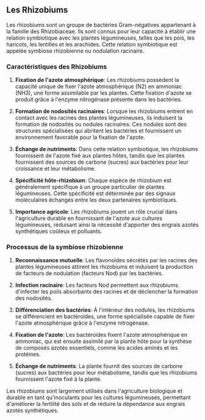 ## Les Rhizobiums

Les rhizobiums sont un groupe de bactéries Gram-négatives appartenant à la famille des Rhizobiaceae. Ils sont connus pour leur capacité à établir une relation symbiotique avec les plantes légumineuses, telles que les pois, les haricots, les lentilles et les arachides. Cette relation symbiotique est appelée symbiose rhizobienne ou nodulation racinaire.

### Caractéristiques des Rhizobiums

1. **Fixation de l'azote atmosphérique**: Les rhizobiums possèdent la capacité unique de fixer l'azote atmosphérique (N2) en ammoniac (NH3), une forme assimilable par les plantes. Cette fixation d'azote se produit grâce à l'enzyme nitrogénase présente dans les bactéries.

2. **Formation de nodosités racinaires**: Lorsque les rhizobiums entrent en contact avec les racines des plantes légumineuses, ils induisent la formation de nodosités ou nodules racinaires. Ces nodules sont des structures spécialisées qui abritent les bactéries et fournissent un environnement favorable pour la fixation de l'azote.

3. **Échange de nutriments**: Dans cette relation symbiotique, les rhizobiums fournissent de l'azote fixé aux plantes hôtes, tandis que les plantes fournissent des sources de carbone (sucres) aux bactéries pour leur croissance et leur métabolisme.

4. **Spécificité hôte-rhizobium**: Chaque espèce de rhizobium est généralement spécifique à un groupe particulier de plantes légumineuses. Cette spécificité est déterminée par des signaux moléculaires échangés entre les deux partenaires symbiotiques.

5. **Importance agricole**: Les rhizobiums jouent un rôle crucial dans l'agriculture durable en fournissant de l'azote aux cultures légumineuses, réduisant ainsi la nécessité d'apporter des engrais azotés synthétiques coûteux et polluants.

### Processus de la symbiose rhizobienne

1. **Reconnaissance mutuelle**: Les flavonoïdes sécrétés par les racines des plantes légumineuses attirent les rhizobiums et induisent la production de facteurs de nodulation (facteurs Nod) par les bactéries.

2. **Infection racinaire**: Les facteurs Nod permettent aux rhizobiums d'infecter les poils absorbants des racines et de déclencher la formation des nodosités.

3. **Différenciation des bactéries**: À l'intérieur des nodules, les rhizobiums se différencient en bactéroïdes, une forme spécialisée capable de fixer l'azote atmosphérique grâce à l'enzyme nitrogénase.

4. **Fixation de l'azote**: Les bactéroïdes fixent l'azote atmosphérique en ammoniac, qui est ensuite assimilé par la plante hôte pour la synthèse de composés azotés essentiels, comme les acides aminés et les protéines.

5. **Échange de nutriments**: La plante fournit des sources de carbone (sucres) aux bactéries pour leur métabolisme, tandis que les rhizobiums fournissent l'azote fixé à la plante.

Les rhizobiums sont largement utilisés dans l'agriculture biologique et durable en tant qu'inoculants pour les cultures légumineuses, permettant d'améliorer la fertilité des sols et de réduire la dépendance aux engrais azotés synthétiques.